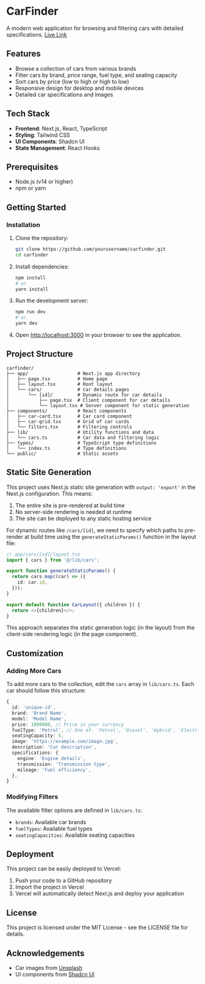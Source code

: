 # CarFinder

A modern web application for browsing and filtering cars with detailed specifications.
[Live Link](https://car-finder-n1as.vercel.app/)

## Features

- Browse a collection of cars from various brands
- Filter cars by brand, price range, fuel type, and seating capacity
- Sort cars by price (low to high or high to low)
- Responsive design for desktop and mobile devices
- Detailed car specifications and images

## Tech Stack

- **Frontend**: Next.js, React, TypeScript
- **Styling**: Tailwind CSS
- **UI Components**: Shadcn UI
- **State Management**: React Hooks

## Prerequisites

- Node.js (v14 or higher)
- npm or yarn

## Getting Started

### Installation

1. Clone the repository:
   ```bash
   git clone https://github.com/yourusername/carfinder.git
   cd carfinder
   ```

2. Install dependencies:
   ```bash
   npm install
   # or
   yarn install
   ```

3. Run the development server:
   ```bash
   npm run dev
   # or
   yarn dev
   ```

4. Open [http://localhost:3000](http://localhost:3000) in your browser to see the application.

## Project Structure

```
carfinder/
├── app/                  # Next.js app directory
│   ├── page.tsx          # Home page
│   ├── layout.tsx        # Root layout
│   └── cars/             # Car details pages
│       └── [id]/         # Dynamic route for car details
│           ├── page.tsx  # Client component for car details
│           └── layout.tsx # Server component for static generation
├── components/           # React components
│   ├── car-card.tsx      # Car card component
│   ├── car-grid.tsx      # Grid of car cards
│   └── filters.tsx       # Filtering controls
├── lib/                  # Utility functions and data
│   └── cars.ts           # Car data and filtering logic
├── types/                # TypeScript type definitions
│   └── index.ts          # Type definitions
└── public/               # Static assets
```

## Static Site Generation

This project uses Next.js static site generation with `output: 'export'` in the Next.js configuration. This means:

1. The entire site is pre-rendered at build time
2. No server-side rendering is needed at runtime
3. The site can be deployed to any static hosting service

For dynamic routes like `/cars/[id]`, we need to specify which paths to pre-render at build time using the `generateStaticParams()` function in the layout file:

```typescript
// app/cars/[id]/layout.tsx
import { cars } from '@/lib/cars';

export function generateStaticParams() {
  return cars.map((car) => ({
    id: car.id,
  }));
}

export default function CarLayout({ children }) {
  return <>{children}</>;
}
```

This approach separates the static generation logic (in the layout) from the client-side rendering logic (in the page component).

## Customization

### Adding More Cars

To add more cars to the collection, edit the `cars` array in `lib/cars.ts`. Each car should follow this structure:

```typescript
{
  id: 'unique-id',
  brand: 'Brand Name',
  model: 'Model Name',
  price: 1000000, // Price in your currency
  fuelType: 'Petrol', // One of: 'Petrol', 'Diesel', 'Hybrid', 'Electric'
  seatingCapacity: 5,
  image: 'https://example.com/image.jpg',
  description: 'Car description',
  specifications: {
    engine: 'Engine details',
    transmission: 'Transmission type',
    mileage: 'Fuel efficiency',
  },
}
```

### Modifying Filters

The available filter options are defined in `lib/cars.ts`:

- `brands`: Available car brands
- `fuelTypes`: Available fuel types
- `seatingCapacities`: Available seating capacities

## Deployment

This project can be easily deployed to Vercel:

1. Push your code to a GitHub repository
2. Import the project in Vercel
3. Vercel will automatically detect Next.js and deploy your application

## License

This project is licensed under the MIT License - see the LICENSE file for details.

## Acknowledgements

- Car images from [Unsplash](https://unsplash.com)
- UI components from [Shadcn UI](https://ui.shadcn.com) 
